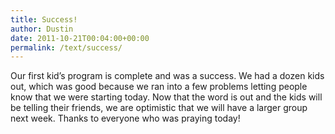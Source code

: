 ```yaml
---
title: Success!
author: Dustin
date: 2011-10-21T00:04:00+00:00
permalink: /text/success/
---
```

Our first kid&#8217;s program is complete and was a success. We had a dozen kids out, which was good because we ran into a few problems letting people know that we were starting today. Now that the word is out and the kids will be telling their friends, we are optimistic that we will have a larger group next week. Thanks to everyone who was praying today!
